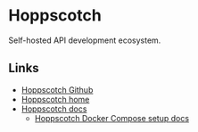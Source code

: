 # Hoppscotch

Self-hosted API development ecosystem.

## Links

- [Hoppscotch Github](https://github.com/hoppscotch/hoppscotch)
- [Hoppscotch home](https://hoppscotch.io)
- [Hoppscotch docs](https://docs.hoppscotch.io)
  - [Hoppscotch Docker Compose setup docs](https://docs.hoppscotch.io/documentation/self-host/community-edition/install-and-build)

